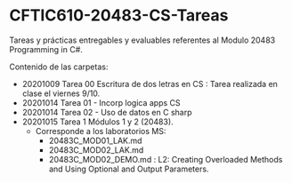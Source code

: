 # CFTIC610-20483-CS-Tareas

Tareas y prácticas entregables y evaluables referentes al Modulo 20483 Programming in C#.

Contenido de las carpetas:

- 20201009 Tarea 00 Escritura de dos letras en CS : Tarea realizada en clase el viernes 9/10.
- 20201014 Tarea 01 - Incorp logica apps CS
- 20201014 Tarea 02 - Uso de datos en C sharp
- 20201015 Tarea 1 Módulos 1 y 2 (20483). 
  - Corresponde a los laboratorios MS:
    - 20483C_MOD01_LAK.md
    - 20483C_MOD02_LAK.md
    - 20483C_MOD02_DEMO.md : L2: Creating  Overloaded Methods and Using Optional and Output Parameters.